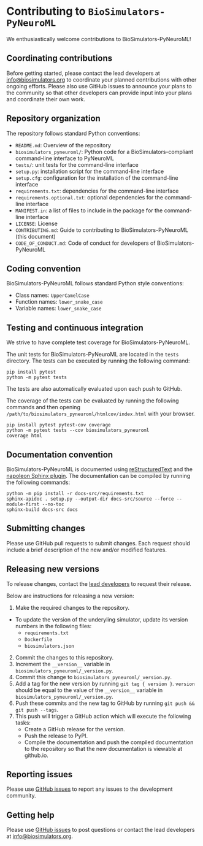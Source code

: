# Contributing to `BioSimulators-PyNeuroML`

We enthusiastically welcome contributions to BioSimulators-PyNeuroML!

## Coordinating contributions

Before getting started, please contact the lead developers at [info@biosimulators.org](mailto:info@biosimulators.org) to coordinate your planned contributions with other ongoing efforts. Please also use GitHub issues to announce your plans to the community so that other developers can provide input into your plans and coordinate their own work.

## Repository organization

The repository follows standard Python conventions:

* `README.md`: Overview of the repository
* `biosimulators_pyneuroml/`: Python code for a BioSimulators-compliant command-line interface to PyNeuroML
* `tests/`: unit tests for the command-line interface
* `setup.py`: installation script for the command-line interface
* `setup.cfg`: configuration for the installation of the command-line interface
* `requirements.txt`: dependencies for the command-line interface
* `requirements.optional.txt`: optional dependencies for the command-line interface
* `MANIFEST.in`: a list of files to include in the package for the command-line interface
* `LICENSE`: License
* `CONTRIBUTING.md`: Guide to contributing to BioSimulators-PyNeuroML (this document)
* `CODE_OF_CONDUCT.md`: Code of conduct for developers of BioSimulators-PyNeuroML

## Coding convention

BioSimulators-PyNeuroML follows standard Python style conventions:

* Class names: `UpperCamelCase`
* Function names: `lower_snake_case`
* Variable names: `lower_snake_case`

## Testing and continuous integration

We strive to have complete test coverage for BioSimulators-PyNeuroML.

The unit tests for BioSimulators-PyNeuroML are located in the `tests`  directory. The tests can be executed by running the following command:
```
pip install pytest
python -m pytest tests
```

The tests are also automatically evaluated upon each push to GitHub.

The coverage of the tests can be evaluated by running the following commands and then opening `/path/to/biosimulators_pyneuroml/htmlcov/index.html` with your browser.
```
pip install pytest pytest-cov coverage
python -m pytest tests --cov biosimulators_pyneuroml
coverage html
```

## Documentation convention

BioSimulators-PyNeuroML is documented using [reStructuredText](https://www.sphinx-doc.org/en/master/usage/restructuredtext/index.html) and the [napoleon Sphinx plugin](https://www.sphinx-doc.org/en/master/usage/extensions/napoleon.html). The documentation can be compiled by running the following commands:

```
python -m pip install -r docs-src/requirements.txt
sphinx-apidoc . setup.py --output-dir docs-src/source --force --module-first --no-toc
sphinx-build docs-src docs
```

## Submitting changes

Please use GitHub pull requests to submit changes. Each request should include a brief description of the new and/or modified features.

## Releasing new versions

To release changes, contact the [lead developers](mailto:info@biosimulators.org) to request their release.

Below are instructions for releasing a new version:

1. Make the required changes to the repository.
  * To update the version of the underyling simulator, update its version numbers in the following files:
    * `requirements.txt`
    * `Dockerfile`
    * `biosimulators.json`
2. Commit the changes to this repository.
3. Increment the `__version__` variable in `biosimulators_pyneuroml/_version.py`.
4. Commit this change to `biosimulators_pyneuroml/_version.py`.
5. Add a tag for the new version by running `git tag { version }`. `version` should be equal to the value of the
   `__version__` variable in `biosimulators_pyneuroml/_version.py`.
6. Push these commits and the new tag to GitHub by running `git push && git push --tags`.
7. This push will trigger a GitHub action which will execute the following tasks:
   * Create a GitHub release for the version.
   * Push the release to PyPI.
   * Compile the documentation and push the compiled documentation to the repository so that the new documentation is viewable at github.io.

## Reporting issues

Please use [GitHub issues](https://github.com/biosimulators/Biosimulators_PyNeuroML/issues) to report any issues to the development community.

## Getting help

Please use [GitHub issues](https://github.com/biosimulators/Biosimulators_PyNeuroML/issues) to post questions or contact the lead developers at [info@biosimulators.org](mailto:info@biosimulators.org).
